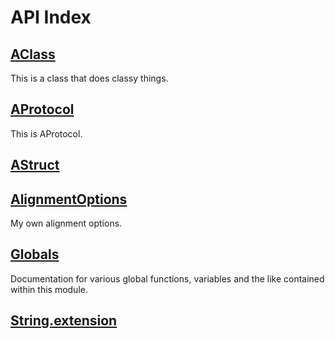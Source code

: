 API Index
=========

[AClass](./AClass.md)
----

This is a class that does classy things.

[AProtocol](./AProtocol.md)
----

This is AProtocol.

[AStruct](./AStruct.md)
----

[AlignmentOptions](./AlignmentOptions.md)
----

My own alignment options.

[Globals](./Globals.md)
----

Documentation for various global functions, variables and the like contained within this module.

[String.extension](./String.extension.md)
----

